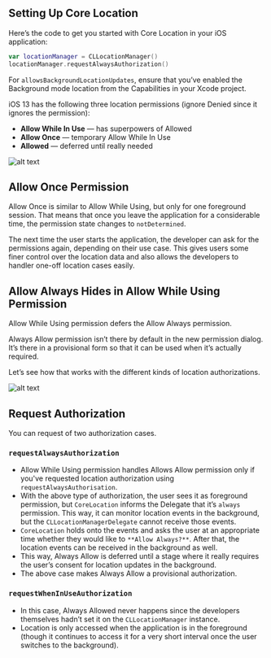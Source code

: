 ## Setting Up Core Location

Here’s the code to get you started with Core Location in your iOS application:
```swift
var locationManager = CLLocationManager()  
locationManager.requestAlwaysAuthorization()
```
For  `allowsBackgroundLocationUpdates`, ensure that you’ve enabled the Background mode location from the Capabilities in your Xcode project.

iOS 13 has the following three location permissions (ignore Denied since it ignores the permission):

-   **Allow While In Use**  — has superpowers of Allowed
-   **Allow Once**  — temporary Allow While In Use
-   **Allowed**  — deferred until really needed

![alt text](https://raw.githubusercontent.com/woosmap/woosmap-geofencing/master/assets/ios/notifallow.png "Notification Allow")

## Allow Once Permission

Allow Once is similar to Allow While Using, but only for one foreground session. That means that once you leave the application for a considerable time, the permission state changes to  `notDetermined`.

The next time the user starts the application, the developer can ask for the permissions again, depending on their use case. This gives users some finer control over the location data and also allows the developers to handler one-off location cases easily.

## Allow Always Hides in Allow While Using Permission

Allow While Using permission defers the Allow Always permission.

Always Allow permission isn’t there by default in the new permission dialog. It’s there in a provisional form so that it can be used when it’s actually required.

Let’s see how that works with the different kinds of location authorizations.

![alt text](https://raw.githubusercontent.com/woosmap/woosmap-geofencing/master/assets/ios/location-prompt-flow-ios-13.png "Prompt flow")

## Request Authorization

You can request of two authorization cases.

### `requestAlwaysAuthorization`

-   Allow While Using permission handles Allows Allow permission only if you've requested location authorization using  `requestAlwaysAuthorisation`.
-   With the above type of authorization, the user sees it as foreground permission, but  `CoreLocation`  informs the Delegate that it’s  `always`  permission. This way, it can monitor location events in the background, but the  `CLLocationManagerDelegate`  cannot receive those events.
-   `CoreLocation`  holds onto the events and asks the user at an appropriate time whether they would like to  `**Allow Always?**`. After that, the location events can be received in the background as well.
-   This way, Always Allow is deferred until a stage where it really requires the user’s consent for location updates in the background.
-   The above case makes Always Allow a provisional authorization.

### `requestWhenInUseAuthorization`

-   In this case, Always Allowed never happens since the developers themselves hadn’t set it on the  `CLLocationManager`  instance.
-   Location is only accessed when the application is in the foreground (though it continues to access it for a very short interval once the user switches to the background).


